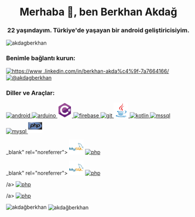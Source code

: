 <h1 align="center">Merhaba 👋, ben Berkhan Akdağ</h1>
<h3 align="center">22 yaşındayım. Türkiye'de yaşayan bir android geliştiricisiyim.</h3>

<p align="left"> <img src="https://komarev.com/ghpvc/?username=akdagberkhan&label=Profile%20views&color=0e75b6&style=flat" alt ="akdagberkhan" /> </p>


<h3 align="left">Benimle bağlantı kurun:</h3>
<p align ="sol">
<a href="https://dev.to/akdagberkhan"
<a href="https://linkedin.com/in/https://www.linkedin.com/in/berkhan-akda%c4%9f-7a7664166/" target="blank"><img align="center " src="https://raw.githubusercontent.com/rahuldkjain/github-profile-readme-generator/master/src/images/icons/Social/linked-in-alt.svg" alt="https://www .linkedin.com/in/berkhan-akda%c4%9f-7a7664166/" height="30" width="40" /></a>
<a href="https://medium.com/@akdagberkhan" target="boş"><img align="center" src="https://raw.githubusercontent.com/rahuldkjain/github-profile-readme-generator/master/src/images/icons/Social/medium.svg" alt="@akdagberkhan" height="30" width="40" /></a>
</p>

<h3 align="left">Diller ve Araçlar:</h3>
<p align="left"> <a href="https://developer.android.com" target="_blank" rel="noreferrer"> <img src="https://raw.githubusercontent.com/devicons /devicon/master/icons/android/android-original-wordmark.svg" alt="android" width="40" height="40"/> </a> <a href="https://www.arduino .cc/" target="_blank" rel="noreferrer"> <img src="https://cdn.worldvectorlogo.com/logos/arduino-1.svg" alt="arduino" width="40" height= "40"/> </a> <a href="https://www.w3schools.com/cs/" target="_blank" rel="noreferrer"> <img src="https://raw.githubusercontent.com/devicons/devicon/master/icons/csharp/csharp-original.svg" alt="csharp" width="40" height="40"/> </a> <a href="https:// firebase.google.com/" target="_blank" rel="noreferrer"> <img src="https://www.vectorlogo.zone/logos/firebase/firebase-icon.svg" alt="firebase" width= "40" height="40"/> </a> <a href="https://git-scm.com/" target="_blank" rel="noreferrer"> <img src="https://www.vectorlogo.zone/logos/git-scm/git-scm-icon.svg" alt="git" width="40" height="40"/> </a> <a href="https:// www.java.com"target="_blank" rel="noreferrer"> <img src="https://raw.githubusercontent.com/devicons/devicon/master/icons/java/java-original.svg" alt="java" width=" 40" height="40"/> </a> <a href="https://kotlinlang.org" target="_blank" rel="noreferrer"> <img src="https://www.vectorlogo.zone/logos/kotlinlang/kotlinlang-icon.svg" alt="kotlin" width="40" height="40"/> </a> <a href="https://www.microsoft.com/en- us/sql-server" target="_blank" rel="noreferrer"> <img src="https://www.svgrepo.com/show/303229/microsoft-sql-server-logo.svg" alt="mssql " genişlik="40"height="40"/> </a> <a href="https://www.mysql.com/" target="_blank" rel="noreferrer"> <img src="https://raw.githubusercontent .com/devicons/devicon/master/icons/mysql/mysql-original-wordmark.svg" alt="mysql" width="40" height="40"/> </a> <a href="https:/ /www.php.net" target="_blank" rel="noreferrer"> <img src="https://raw.githubusercontent.com/devicons/devicon/master/icons/php/php-original.svg" alt ="php" width="40" height="40"/> </a> </p>_blank" rel="noreferrer"> <img src="https://raw.githubusercontent.com/devicons/devicon/master/icons/mysql/mysql-original-wordmark.svg" alt="mysql" width="40 " height="40"/> </a> <a href="https://www.php.net" target="_blank" rel="noreferrer"> <img src="https://raw.githubusercontent .com/devicons/devicon/master/icons/php/php-original.svg" alt="php" width="40" height="40"/> </a> </p>_blank" rel="noreferrer"> <img src="https://raw.githubusercontent.com/devicons/devicon/master/icons/mysql/mysql-original-wordmark.svg" alt="mysql" width="40 " height="40"/> </a> <a href="https://www.php.net" target="_blank" rel="noreferrer"> <img src="https://raw.githubusercontent .com/devicons/devicon/master/icons/php/php-original.svg" alt="php" width="40" height="40"/> </a> </p>/a> <a href="https://www.php.net" target="_blank" rel="noreferrer"> <img src="https://raw.githubusercontent.com/devicons/devicon/master/ simgeler/php/php-original.svg" alt="php" width="40" height="40"/> </a> </p>/a> <a href="https://www.php.net" target="_blank" rel="noreferrer"> <img src="https://raw.githubusercontent.com/devicons/devicon/master/ simgeler/php/php-original.svg" alt="php" width="40" height="40"/> </a> </p>

<p><img align="left" src="https://github-readme-stats.vercel.app/api/top-langs?username=akdagberkhan&show_icons=true&theme=tokyonight&locale=tr&layout=compact" alt="akdağberkhan" /></p>

<p> <img align="center" src="https://github-readme-stats.vercel.app/api?username=akdagberkhan&show_icons=true&theme=dark&locale=en" alt=" akdağberkhan" /></p>

